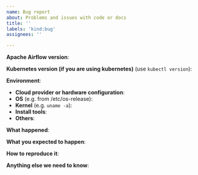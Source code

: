 ```yaml
---
name: Bug report
about: Problems and issues with code or docs
title: ''
labels: 'kind:bug'
assignees: ''

---
```


<!--

Welcome to Apache Airflow!  For a smooth issue process, try to answer the following questions.
Don't worry if they're not all applicable; just try to include what you can :-)

If you need to include code snippets or logs, please put them in fenced code
blocks.  If they're super-long, please use the details tag like
<details><summary>super-long log</summary> lots of stuff </details>

Please delete these comment blocks before submitting the issue.

-->

<!--

IMPORTANT!!!

PLEASE CHECK IF THIS ISSUE HAS BEEN REPORTED PREVIOUSLY USING SEARCH!!!

Please complete the next sections or the issue will be closed.
This questions are the first thing we need to know to understand the context.

-->

**Apache Airflow version**:


**Kubernetes version (if you are using kubernetes)** (use `kubectl version`):

**Environment**:

- **Cloud provider or hardware configuration**:
- **OS** (e.g. from /etc/os-release):
- **Kernel** (e.g. `uname -a`):
- **Install tools**:
- **Others**:

**What happened**:

<!-- (please include exact error messages if you can) -->

**What you expected to happen**:

<!-- What do you think went wrong? -->

**How to reproduce it**:
<!---

As minimally and precisely as possible. Keep in mind we do not have access to your cluster or dags.

If you are using kubernetes, please attempt to recreate the issue using minikube or kind.

## Install minikube/kind

- Minikube https://minikube.sigs.k8s.io/docs/start/
- Kind https://kind.sigs.k8s.io/docs/user/quick-start/

If this is a UI bug, please provide a screenshot of the bug or a link to a youtube video of the bug in action

You can include images using the .md sytle of
![alt text](http://url/to/img.png)

To record a screencast, mac users can use QuickTime and then create an unlisted youtube video with the resulting .mov file.

--->


**Anything else we need to know**:

<!--

How often does this problem occur? Once? Every time etc?

Any relevant logs to include? Put them here in side a detail tag:
<details><summary>x.log</summary> lots of stuff </details>

-->
